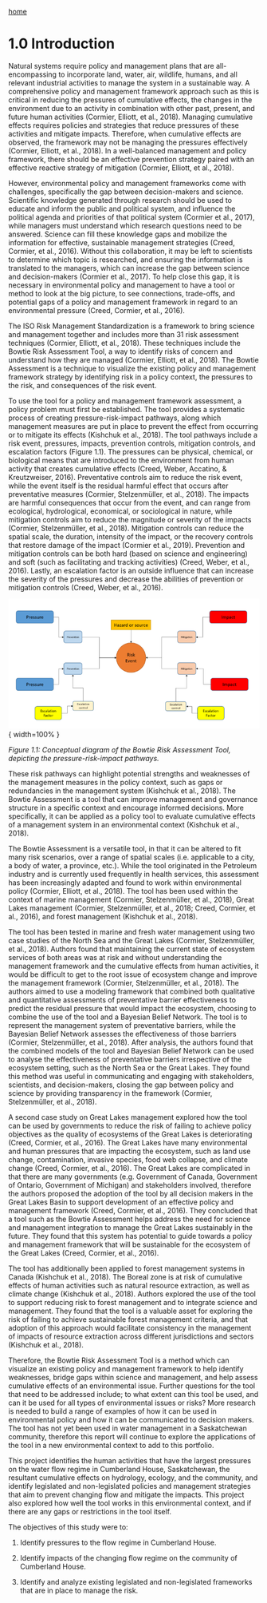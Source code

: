 ---
---

[home](home.html)

# 1.0 Introduction

Natural systems require policy and management plans that are all-encompassing to incorporate land, water, air, wildlife, humans, and all relevant industrial activities to manage the system in a sustainable way. A comprehensive policy and management framework approach such as this is critical in reducing the pressures of cumulative effects, the changes in the environment due to an activity in combination with other past, present, and future human activities (Cormier, Elliott, et al., 2018). Managing cumulative effects requires policies and strategies that reduce pressures of these activities and mitigate impacts. Therefore, when cumulative effects are observed, the framework may not be managing the pressures effectively (Cormier, Elliott, et al., 2018).  In a well-balanced management and policy framework, there should be an effective prevention strategy paired with an effective reactive strategy of mitigation (Cormier, Elliott, et al., 2018).

However, environmental policy and management frameworks come with challenges, specifically the gap between decision-makers and science. Scientific knowledge generated through research should be used to educate and inform the public and political system, and influence the political agenda and priorities of that political system (Cormier et al., 2017), while managers must understand which research questions need to be answered. Science can fill these knowledge gaps and mobilize the information for effective, sustainable management strategies (Creed, Cormier, et al., 2016). Without this collaboration, it may be left to scientists to determine which topic is researched, and ensuring the information is translated to the managers, which can increase the gap between science and decision-makers (Cormier et al., 2017). To help close this gap, it is necessary in environmental policy and management to have a tool or method to look at the big picture, to see connections, trade-offs, and potential gaps of a policy and management framework in regard to an environmental pressure (Creed, Cormier, et al., 2016).

The ISO Risk Management Standardization is a framework to bring science and management together and includes more than 31 risk assessment techniques (Cormier, Elliott, et al., 2018). These techniques include the Bowtie Risk Assessment Tool, a way to identify risks of concern and understand how they are managed (Cormier, Elliott, et al., 2018). The Bowtie Assessment is a technique to visualize the existing policy and management framework strategy by identifying risk in a policy context, the pressures to the risk, and consequences of the risk event.

To use the tool for a policy and management framework assessment, a policy problem must first be established. The tool provides a systematic process of creating pressure-risk-impact  pathways, along which management measures are put in place to prevent the effect from occurring or to mitigate its effects (Kishchuk et al., 2018). The tool pathways include a risk event, pressures, impacts, prevention controls, mitigation controls, and escalation factors (Figure 1.1). The pressures can be physical, chemical, or biological means that are introduced to the environment from human activity that creates cumulative effects (Creed, Weber, Accatino, & Kreutzweiser, 2016). Preventative controls aim to reduce the risk event, while the event itself is the residual harmful effect that occurs after preventative measures (Cormier, Stelzenmüller, et al., 2018). The impacts are harmful consequences that occur from the event, and can range from ecological, hydrological, economical, or sociological in nature, while mitigation controls aim to reduce the magnitude or severity of the impacts (Cormier, Stelzenmüller, et al., 2018). Mitigation controls can reduce the spatial scale, the duration, intensity of the impact, or the recovery controls that restore damage of the impact (Cormier et al., 2019). Prevention and mitigation controls can be both hard (based on science and engineering) and soft (such as facilitating and tracking activities) (Creed, Weber, et al., 2016). Lastly, an escalation factor is an outside influence that can increase the severity of the pressures and decrease the abilities of prevention or mitigation controls (Creed, Weber, et al., 2016).

![](figures/Fig1.1.png){ width=100% }

*Figure 1.1: Conceptual diagram of the Bowtie Risk Assessment Tool, depicting the pressure-risk-impact pathways.*

These risk pathways can highlight potential strengths and weaknesses of the management measures in the policy context, such as gaps or redundancies in the management system (Kishchuk et al., 2018). The Bowtie Assessment is a tool that can improve management and governance structure in a specific context and encourage informed decisions. More specifically, it can be applied as a policy tool to evaluate cumulative effects of a management system in an environmental context (Kishchuk et al., 2018).

The Bowtie Assessment is a versatile tool, in that it can be altered to fit many risk scenarios, over a range of spatial scales (i.e. applicable to a city, a body of water, a province, etc.). While the tool originated in the Petroleum industry and is currently used frequently in health services, this assessment has been increasingly adapted and found to work within environmental policy (Cormier, Elliott, et al., 2018). The tool has been used within the context of marine management (Cormier, Stelzenmüller, et al., 2018), Great Lakes management (Cormier, Stelzenmüller, et al., 2018; Creed, Cormier, et al., 2016), and forest management (Kishchuk et al., 2018).

The tool has been tested in marine and fresh water management using two case studies of the North Sea and the Great Lakes (Cormier, Stelzenmüller, et al., 2018). Authors found that maintaining the current state of ecosystem services of both areas was at risk and without understanding the management framework and the cumulative effects from human activities, it would be difficult to get to the root issue of ecosystem change and improve the management framework (Cormier, Stelzenmüller, et al., 2018). The authors aimed to use a modeling framework that combined both qualitative and quantitative assessments of preventative barrier effectiveness to predict the residual pressure that would impact the ecosystem, choosing to combine the use of the tool and a Bayesian Belief Network. The tool is to represent the management system of preventative barriers, while the Bayesian Belief Network assesses the effectiveness of those barriers (Cormier, Stelzenmüller, et al., 2018). After analysis, the authors found that the combined models of the tool and Bayesian Belief Network can be used to analyse the effectiveness of preventative barriers irrespective of the ecosystem setting, such as the North Sea or the Great Lakes. They found this method was useful in communicating and engaging with stakeholders, scientists, and decision-makers, closing the gap between policy and science by providing transparency in the framework (Cormier, Stelzenmüller, et al., 2018).

A second case study on Great Lakes management explored how the tool can be used by governments to reduce the risk of failing to achieve policy objectives as the quality of ecosystems of the Great Lakes is deteriorating (Creed, Cormier, et al., 2016). The Great Lakes have many environmental and human pressures that are impacting the ecosystem, such as land use change, contamination, invasive species, food web collapse, and climate change (Creed, Cormier, et al., 2016). The Great Lakes are complicated in that there are many governments (e.g. Government of Canada, Government of Ontario, Government of Michigan) and stakeholders involved, therefore the authors proposed the adoption of the tool by all decision makers in the Great Lakes Basin to support development of an effective policy and management framework (Creed, Cormier, et al., 2016). They concluded that a tool such as the Bowtie Assessment helps address the need for science and management integration to manage the Great Lakes sustainably in the future. They found that this system has potential to guide towards a policy and management framework that will be sustainable for the ecosystem of the Great Lakes (Creed, Cormier, et al., 2016).

The tool has additionally been applied to forest management systems in Canada (Kishchuk et al., 2018). The Boreal zone is at risk of cumulative effects of human activities such as natural resource extraction, as well as climate change (Kishchuk et al., 2018). Authors explored the use of the tool to support reducing risk to forest management and to integrate science and management. They found that the tool is a valuable asset for exploring the risk of failing to achieve sustainable forest management criteria, and that adoption of this approach would facilitate consistency in the management of impacts of resource extraction across different jurisdictions and sectors (Kishchuk et al., 2018).

Therefore, the Bowtie Risk Assessment Tool is a method which can visualize an existing policy and management framework to help identify weaknesses, bridge gaps within science and management, and help assess cumulative effects of an environmental issue. Further questions for the tool that need to be addressed include; to what extent can this tool be used, and can it be used for all types of environmental issues or risks? More research is needed to build a range of examples of how it can be used in environmental policy and how it can be communicated to decision makers. The tool  has not yet been used in water management in a Saskatchewan community, therefore this report will continue to explore the applications of the tool in a new environmental context to add to this portfolio.

This project identifies the human activities that have the largest pressures on the water flow regime in Cumberland House, Saskatchewan, the resultant cumulative effects on hydrology, ecology, and the community, and identify legislated and non-legislated policies and management strategies that aim to prevent changing flow and mitigate the impacts. This project also explored how well the tool works in this environmental context, and if there are any gaps or restrictions in the tool itself.

The objectives of this study were to:

1. Identify pressures to the flow regime in Cumberland House.

2. Identify impacts of the changing flow regime on the community of Cumberland House.

3. Identify and analyze existing legislated and non-legislated frameworks that are in place to manage the risk.
